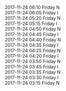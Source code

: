 2017-11-24 06:10 Friday  N  
2017-11-24 06:05 Friday  I  
2017-11-24 05:20 Friday  N  
2017-11-24 05:15 Friday  I  
2017-11-24 04:50 Friday  N  
2017-11-24 04:45 Friday  I  
2017-11-24 04:40 Friday  N  
2017-11-24 04:35 Friday  I  
2017-11-24 04:25 Friday  N  
2017-11-24 04:20 Friday  I  
2017-11-24 03:50 Friday  N  
2017-11-24 03:45 Friday  I  
2017-11-24 03:35 Friday  N  
2017-11-24 03:30 Friday  I  
2017-11-24 03:15 Friday  N  
